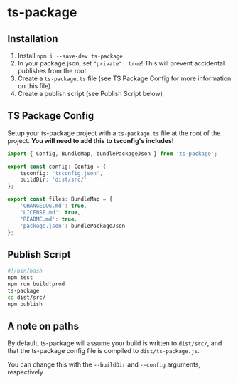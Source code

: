 # ts-package

## Installation

1. Install `npm i --save-dev ts-package`
2. In your package.json, set `"private": true`! This will prevent accidental publishes from the root.
3. Create a `ts-package.ts` file (see TS Package Config for more information on this file)
4. Create a publish script (see Publish Script below)

## TS Package Config

Setup your ts-package project with a `ts-package.ts` file at the root of the project. **You will need to add this to tsconfig's includes!**

```typescript
import { Config, BundleMap, bundlePackageJson } from 'ts-package';

export const config: Config = {
	tsconfig: 'tsconfig.json',
	buildDir: 'dist/src/'
};

export const files: BundleMap = {
	'CHANGELOG.md': true,
	'LICENSE.md': true,
	'README.md': true,
	'package.json': bundlePackageJson
};
```

## Publish Script

```bash
#!/bin/bash
npm test
npm run build:prod
ts-package
cd dist/src/
npm publish
```

## A note on paths

By default, ts-package will assume your build is written to `dist/src/`, and that the ts-package config file is compiled to `dist/ts-package.js`.

You can change this with the `--buildDir` and `--config` arguments, respectively
